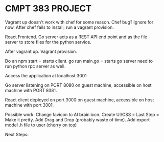 # CMPT 383 PROJECT

Vagrant up doesn't work with chef for some reason. Chef bug? Ignore for now. After chef fails to install, run a vagrant provision. 

React Frontend.
Go server acts as a REST API end point and as the file server to store files for the python service.

After vagrant up. Vagrant provision. 

Do an npm start = starts client.
go run main.go = starts go server
need to run python rpc server as well.

Access the application at localhost:3001

Go server listening on PORT 8080 on guest machine, accessible on host machine with PORT 8081.

React client deployed on port 3000 on guest machine, accessible on host machine with port 3001.

Possible work:
Change favicon to AI brain icon.
Create UI/CSS = Last Step = Make it pretty.
Add Drag and Drop (probably waste of time).
Add export model .h file to user (cherry on top)

Next Steps:
